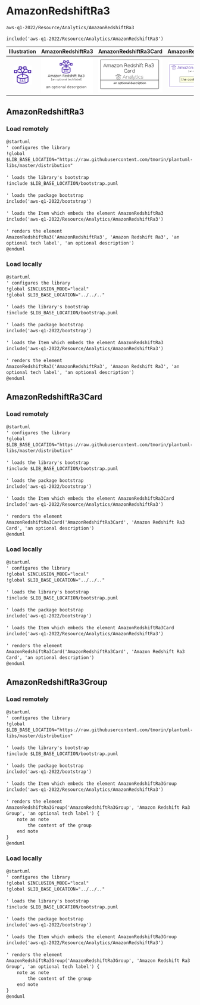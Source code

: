 # AmazonRedshiftRa3


```text
aws-q1-2022/Resource/Analytics/AmazonRedshiftRa3
```

```text
include('aws-q1-2022/Resource/Analytics/AmazonRedshiftRa3')
```



| Illustration | AmazonRedshiftRa3 | AmazonRedshiftRa3Card | AmazonRedshiftRa3Group |
| :---: | :---: | :---: | :---: |
| ![illustration for Illustration](../../../aws-q1-2022/Resource/Analytics/AmazonRedshiftRa3.png) | ![illustration for AmazonRedshiftRa3](../../../aws-q1-2022/Resource/Analytics/AmazonRedshiftRa3.Local.png) | ![illustration for AmazonRedshiftRa3Card](../../../aws-q1-2022/Resource/Analytics/AmazonRedshiftRa3Card.Local.png) | ![illustration for AmazonRedshiftRa3Group](../../../aws-q1-2022/Resource/Analytics/AmazonRedshiftRa3Group.Local.png) |




## AmazonRedshiftRa3

### Load remotely
```plantuml
@startuml
' configures the library
!global $LIB_BASE_LOCATION="https://raw.githubusercontent.com/tmorin/plantuml-libs/master/distribution"

' loads the library's bootstrap
!include $LIB_BASE_LOCATION/bootstrap.puml

' loads the package bootstrap
include('aws-q1-2022/bootstrap')

' loads the Item which embeds the element AmazonRedshiftRa3
include('aws-q1-2022/Resource/Analytics/AmazonRedshiftRa3')

' renders the element
AmazonRedshiftRa3('AmazonRedshiftRa3', 'Amazon Redshift Ra3', 'an optional tech label', 'an optional description')
@enduml
```

### Load locally
```plantuml
@startuml
' configures the library
!global $INCLUSION_MODE="local"
!global $LIB_BASE_LOCATION="../../.."

' loads the library's bootstrap
!include $LIB_BASE_LOCATION/bootstrap.puml

' loads the package bootstrap
include('aws-q1-2022/bootstrap')

' loads the Item which embeds the element AmazonRedshiftRa3
include('aws-q1-2022/Resource/Analytics/AmazonRedshiftRa3')

' renders the element
AmazonRedshiftRa3('AmazonRedshiftRa3', 'Amazon Redshift Ra3', 'an optional tech label', 'an optional description')
@enduml
```

## AmazonRedshiftRa3Card

### Load remotely
```plantuml
@startuml
' configures the library
!global $LIB_BASE_LOCATION="https://raw.githubusercontent.com/tmorin/plantuml-libs/master/distribution"

' loads the library's bootstrap
!include $LIB_BASE_LOCATION/bootstrap.puml

' loads the package bootstrap
include('aws-q1-2022/bootstrap')

' loads the Item which embeds the element AmazonRedshiftRa3Card
include('aws-q1-2022/Resource/Analytics/AmazonRedshiftRa3')

' renders the element
AmazonRedshiftRa3Card('AmazonRedshiftRa3Card', 'Amazon Redshift Ra3 Card', 'an optional description')
@enduml
```

### Load locally
```plantuml
@startuml
' configures the library
!global $INCLUSION_MODE="local"
!global $LIB_BASE_LOCATION="../../.."

' loads the library's bootstrap
!include $LIB_BASE_LOCATION/bootstrap.puml

' loads the package bootstrap
include('aws-q1-2022/bootstrap')

' loads the Item which embeds the element AmazonRedshiftRa3Card
include('aws-q1-2022/Resource/Analytics/AmazonRedshiftRa3')

' renders the element
AmazonRedshiftRa3Card('AmazonRedshiftRa3Card', 'Amazon Redshift Ra3 Card', 'an optional description')
@enduml
```

## AmazonRedshiftRa3Group

### Load remotely
```plantuml
@startuml
' configures the library
!global $LIB_BASE_LOCATION="https://raw.githubusercontent.com/tmorin/plantuml-libs/master/distribution"

' loads the library's bootstrap
!include $LIB_BASE_LOCATION/bootstrap.puml

' loads the package bootstrap
include('aws-q1-2022/bootstrap')

' loads the Item which embeds the element AmazonRedshiftRa3Group
include('aws-q1-2022/Resource/Analytics/AmazonRedshiftRa3')

' renders the element
AmazonRedshiftRa3Group('AmazonRedshiftRa3Group', 'Amazon Redshift Ra3 Group', 'an optional tech label') {
    note as note
        the content of the group
    end note
}
@enduml
```

### Load locally
```plantuml
@startuml
' configures the library
!global $INCLUSION_MODE="local"
!global $LIB_BASE_LOCATION="../../.."

' loads the library's bootstrap
!include $LIB_BASE_LOCATION/bootstrap.puml

' loads the package bootstrap
include('aws-q1-2022/bootstrap')

' loads the Item which embeds the element AmazonRedshiftRa3Group
include('aws-q1-2022/Resource/Analytics/AmazonRedshiftRa3')

' renders the element
AmazonRedshiftRa3Group('AmazonRedshiftRa3Group', 'Amazon Redshift Ra3 Group', 'an optional tech label') {
    note as note
        the content of the group
    end note
}
@enduml
```

